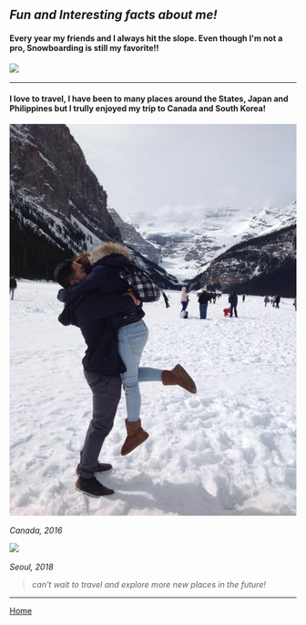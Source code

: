 ## *Fun and Interesting facts about me!*



#### Every year my friends and I always hit the slope. Even though I'm not a pro, Snowboarding is still my favorite!!

![](GOPR0344.JPG)

---

####  I love to travel, I have been to many places around the States, Japan and Philippines but I trully enjoyed my trip to Canada and South Korea! 


![](12928162_1162148887131083_6316922906407364928_n.jpg)

*Canada, 2016*

![](DSC_0146.JPG)

*Seoul, 2018*

> *can't wait to travel and explore more new places in the future!*

---


[Home](xhaixhai.github.io/index)
